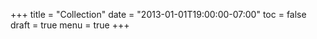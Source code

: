 +++
title = "Collection"
date = "2013-01-01T19:00:00-07:00"
toc = false
draft = true
menu = true
+++

